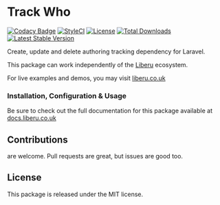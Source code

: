 # Track Who

[![Codacy Badge](https://app.codacy.com/project/badge/Grade/b499044a68b84f339b905576570c84ab)](https://www.codacy.com/gh/laravel-liberu/track-who?utm_source=github.com&amp;utm_medium=referral&amp;utm_content=laravel-liberu/track-who&amp;utm_campaign=Badge_Grade) 
[![StyleCI](https://github.styleci.io/repos/85499255/shield?branch=master)](https://github.styleci.io/repos/85499255)
[![License](https://poser.pugx.org/laravel-liberu/track-who/license)](https://packagist.org/packages/laravel-liberu/track-who)
[![Total Downloads](https://poser.pugx.org/laravel-liberu/track-who/downloads)](https://packagist.org/packages/laravel-liberu/track-who)
[![Latest Stable Version](https://poser.pugx.org/laravel-liberu/track-who/version)](https://packagist.org/packages/laravel-liberu/track-who)

Create, update and delete authoring tracking dependency for Laravel.

This package can work independently of the [Liberu](https://github.com/laravel-liberu/Liberu) ecosystem.

For live examples and demos, you may visit [liberu.co.uk](https://www.liberu.co.uk)

### Installation, Configuration & Usage

Be sure to check out the full documentation for this package available at [docs.liberu.co.uk](https://docs.liberu.co.uk/backend/track-who.html)

## Contributions

are welcome. Pull requests are great, but issues are good too.

## License

This package is released under the MIT license.
